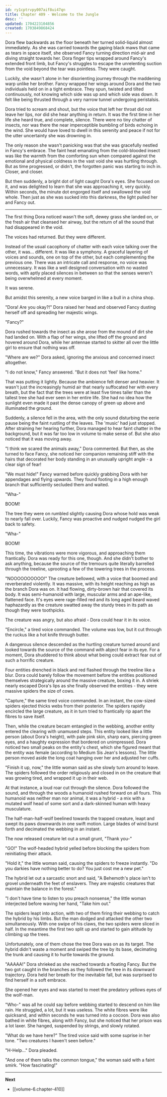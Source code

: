```yaml
---
id: ry1cptrvpy007aif8ui47qn
title: Chapter 409 - Welcome to the Jungle
desc: ''
updated: 1704223104856
created: 1703849868424
---
```


Dora flew backwards as the floor beneath her turned solid-liquid almost immediately. As she was carried towards the gaping black maws that came as tears in space itself, she observed Fancy turning direction mid-air and diving straight towards her. Dora finger tips wrapped around Fancy's extended front limb, but Fancy's struggles to escape the unrelenting suction from the void beyond the tear was pointless. They were caught.

Luckily, she wasn't alone in her disorienting journey through the maddening warp unlike her brother. Fancy wrapped her wings around Dora and the two individuals held on in a tight embrace. They spun, twisted and tilted continuously, not knowing which side was up and which side was down. It felt like being thrusted through a very narrow tunnel undergoing peristalsis.

Dora tried to scream and shout, but the voice that left her throat did not leave her lips, nor did she hear anything in return. It was the first time in her life she heard true, and complete, silence. There were no tiny chatter of insects, nor was there the near imperceptible bumbling of birds echoing in the wind. She would have loved to dwell in this serenity and peace if not for the utter uncertainty she was drowning in.

The only reason she wasn't panicking was that she was gracefully nestled in Fancy's embrace. The faint heat emanating from the cold-blooded insect was like the warmth from the comforting sun when compared against the emotional and physical coldness in the vast void she was hurtling through. But as time progressed, or didn't, the forgotten panic was starting to inch in. Closer, and closer.

But then suddenly, a bright dot of light caught Dora's eyes. She focused on it, and was delighted to learn that she was approaching it, very quickly. Within seconds, the minute dot engorged itself and swallowed the void whole. Then just as she was sucked into this darkness, the light pulled her and Fancy out.

____

The first thing Dora noticed wasn't the soft, dewey grass she landed on, or the fresh air that cleansed her airway, but the return of all the sound that had disappeared in the void.

The voices had returned. But they were different.

Instead of the usual cacophony of chatter with each voice talking over the other, it was... different. It was like a symphony. A graceful layering of voices and sounds, one on top of the other, but each complementing the previous one. There was an intricate call and response, no voice was unnecessary. It was like a well designed conversation with no wasted words, with aptly placed silences in between so that the senses weren't being overwhelmed at every moment.

It was serene.

But amidst this serenity, a new voice barged in like a bull in a china shop.

"Dora! Are you okay?!" Dora raised her head and observed Fancy dusting herself off and spreading her majestic wings.

"Fancy?"

Dora rushed towards the insect as she arose from the mound of dirt she had landed on. With a flap of her wings, she lifted off the ground and hovered around Dora, while her antennae started to skitter all over the little girl to ensure that nothing was off.

"Where are we?" Dora asked, ignoring the anxious and concerned insect altogether.

"I do not know," Fancy answered. "But it does not 'feel' like home."

That was putting it lightly. Because the ambience felt denser and heavier. It wasn't just the increasingly humid air that nearly suffocated her with every breath, but the fact that the trees were at least five times taller than the tallest tree she had ever seen in her entire life. She had no idea how the sunlight even made it past the dense canopy of green up above and illuminated the ground.

Suddenly, a silence fell in the area, with the only sound disturbing the eerie pause being the faint rustling of the leaves. The 'music' had just stopped. After straining her hearing further, Dora managed to hear faint chatter in the background, but it was far too low in volume to make sense of. But she also noticed that it was moving away.

"I think we scared the animals away," Dora commented. But then, as she turned to face Fancy, she noticed her companion remaining stiff with the hairs that decorated her body standing in an unusually upright angle - a clear sign of fear!

"We must hide!" Fancy warned before quickly grabbing Dora with her appendages and flying upwards. They found footing in a high enough branch that sufficiently secluded them and waited.

"Wha-"

BOOM!

The tree they were on rumbled slightly causing Dora whose hold was weak to nearly fall over. Luckily, Fancy was proactive and nudged nudged the girl back to safety.

"Wha-"

BOOM!

This time, the vibrations were more vigorous, and approaching them frantically. Dora was ready for this one, though. And she didn't bother to ask anything, because the source of the tremours quite literally barrelled through the treeline, uprooting a few of the towering trees in the process.

"NOOOOOOOOOO!" The creature bellowed, with a voice that boomed and reverberated violently. It was massive, with its height reaching as high as the branch Dora was on. It had flowing, dirty-brown hair that covered its body. It was semi-humanoid with large, muscular arms and an ape-like, flattened face. It's eyes were rage-filled red and its long aged beard waved haphazardly as the creature swatted away the sturdy trees in its path as though they were toothpicks.

The creature was angry, but also afraid - Dora could hear it in its voice.

"Encircle," a tired voice commanded. The volume was low, but it cut through the ruckus like a hot knife through butter.

A dangerous silence descended as the hurtling creature turned around and looked towards the source of the command with abject fear in its eye. For a moment, Dora shuddered to think about what being could extract fear out of such a horrific creature.

Four entities drenched in black and red flashed through the treeline like a blur. Dora could barely follow the movement before the entities positioned themselves strategically around the massive creature, boxing it in. A shriek nearly escaped Dora's lips as she finally observed the entities - they were massive spiders the size of cows.

"Capture," the same tired voice commanded. In an instant, the cow-sized spiders ejected thicks webs from their posterior. The spiders rapidly encircled the large creature, as it in turn tried to frantically rip apart the fibres to save itself.

Then, while the creature becam entangled in the webbing, another entity entered the clearing with unamused steps. This entity looked like a little person (about Dora's height), with pale pink skin, sharp ears, piercing green eyes, and a haughty expression that bordered on unimpressed. Dora noticed two small peaks on the entity's chest, which she figured meant that the entity was female (according to Medium Sis Jean's lessons). The little person moved aside the long coat hanging over her and adjusted her cuffs.

"Finish it up, now," the little woman said as she slowly turn around to leave. The spiders followed the order religiously and closed in on the creature that was growing tired, and wrapped it up in their web.

At that instance, a loud roar cut through the silence. Dora followed the sound, and through the woods a humanoid rushed forward on all fours. This humanoid was neither man nor animal, it was a hybrid - a mix with a mutated wolf head of some sort and a dark-skinned human with heavy musculature.

The half-man-half-wolf beelined towards the trapped creature, leapt and swept its paws downwards in one swift motion. Large blades of wind burst forth and decimated the webbing in an instant.

The now released creature let out a small grunt, "Thank you-"

"GO!" The wolf-headed hybrid yelled before blocking the spiders from reinitiating their attack.

"Hold it," the little woman said, causing the spiders to freeze instantly. "Do you darkies have nothing better to do? You just cost me a new pet."

The hybrid let out a sarcastic snort and said, "A Behemoth's place isn't to grovel underneath the feet of enslavers. They are majestic creatures that maintain the balance in the forest."

"I don't have time to listen to you preach nonsense," the little woman interjected before waving her hand, "Take him out."

The spiders leapt into action, with two of them firing their webbing to catch the hybrid by his limbs. But the man dodged and attacked the other two simultaneously. With one swipe of his claws, the two spiders were sliced in half. In the meantime the first two split up and started to gain altitude by climbing up the trees.

Unfortunately, one of them chose the tree Dora was on as its target. The hybrid didn't waste a moment and swiped the tree by its base, decimating the trunk and causing it to hurtle towards the ground.

"AAAAA!" Dora shrieked as she reached towards a floating Fancy. But the two got caught in the branches as they followed the tree in its downward trajectory. Dora held her breath for the inevitable fall, but was surprised to find herself in a soft embrace.

She opened her eyes and was started to meet the predatory yellows eyes of the wolf-man.

"Who-" was all he could say before webbing started to descend on him like rain. He struggled, a lot, but it was useless. The white fibres were like quicksand, and within seconds he was turned into a cocoon. Dora was also bathed in white fibres, along with Fancy, but she noticed that her prison was a lot laxer. She hanged, suspended by strings, and slowly rotated.

"What do we have here?" The tired voice said with some suprise in her tone. "Two creatures I haven't seen before."

"H-Help..." Dora pleaded.

"And one of them talks the common tongue," the woman said with a faint smirk. "How fascinating!"

____

**Next**
* [[volume-6.chapter-410]]